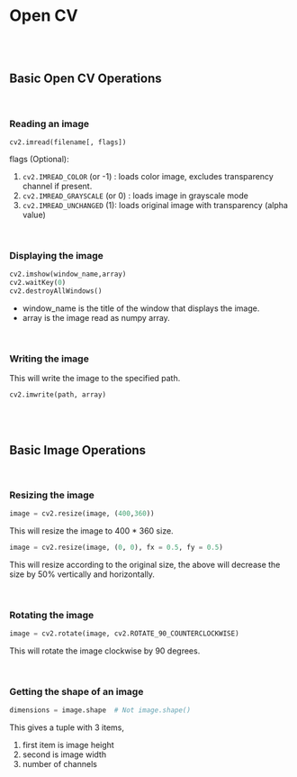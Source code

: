 # Open CV

<br>
<br>

## Basic Open CV Operations

<br>

### Reading an image

```
cv2.imread(filename[, flags])
```

flags (Optional):

1. `cv2.IMREAD_COLOR` (or -1) : loads color image, excludes transparency channel if present.
2. `cv2.IMREAD_GRAYSCALE` (or 0) : loads image in grayscale mode
3. `cv2.IMREAD_UNCHANGED` (1): loads original image with transparency (alpha value)

<br>

### Displaying the image

```python
cv2.imshow(window_name,array)
cv2.waitKey(0)
cv2.destroyAllWindows()
```

- window_name is the title of the window that displays the image.
- array is the image read as numpy array.

<br>

### Writing the image

This will write the image to the specified path.

```python
cv2.imwrite(path, array)
```

<br>
<br>

## Basic Image Operations

<br>

### Resizing the image

```python
image = cv2.resize(image, (400,360))
```

This will resize the image to 400 \* 360 size.

```python
image = cv2.resize(image, (0, 0), fx = 0.5, fy = 0.5)
```

This will resize according to the original size, the above will decrease the size by 50% vertically and horizontally.

<br>

### Rotating the image

```python
image = cv2.rotate(image, cv2.ROTATE_90_COUNTERCLOCKWISE)
```

This will rotate the image clockwise by 90 degrees.

<br>

### Getting the shape of an image

```python
dimensions = image.shape  # Not image.shape()
```

This gives a tuple with 3 items,

1. first item is image height
2. second is image width
3. number of channels
